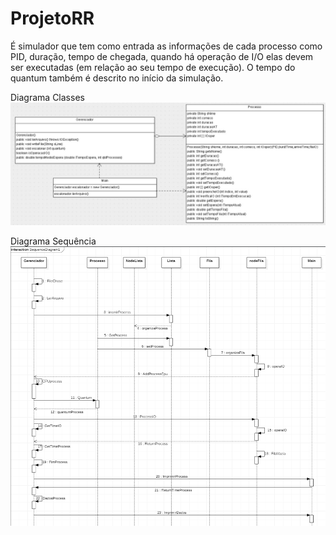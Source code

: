 # ProjetoRR
É simulador que tem como entrada as informações de cada processo como PID, duração, tempo de chegada, quando há operação de I/O  elas devem ser executadas (em relação ao seu tempo de execução). O tempo do quantum também é descrito no início da simulação.


Diagrama Classes
<img src="https://raw.githubusercontent.com/fideljcs/ProjetoRR/master/Diagramas/diagrama-classes.jpg"/>

Diagrama Sequência
<img src="https://raw.githubusercontent.com/fideljcs/ProjetoRR/master/Diagramas/Diagrama-sequencia.PNG"/>
